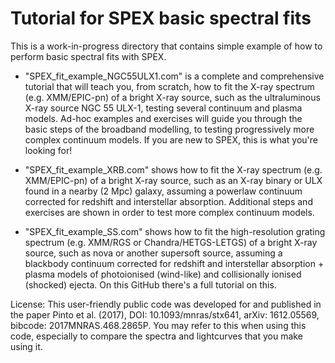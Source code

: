 # Tutorial for SPEX basic spectral fits

This is a work-in-progress directory that contains simple example of how to perform basic spectral fits with SPEX.

- "SPEX_fit_example_NGC55ULX1.com" is a complete and comprehensive tutorial that will teach you, from scratch, how to fit the X-ray spectrum (e.g. XMM/EPIC-pn) of a bright X-ray source, such as the ultraluminous X-ray source NGC 55 ULX-1, testing several continuum and plasma models. Ad-hoc examples and exercises will guide you through the basic steps of the broadband modelling, to testing progressively more complex continuum models. If you are new to SPEX, this is what you're looking for!

- "SPEX_fit_example_XRB.com" shows how to fit the X-ray spectrum (e.g. XMM/EPIC-pn) of a bright X-ray source, such as an X-ray binary or ULX found in a nearby (2 Mpc) galaxy, assuming a powerlaw continuum corrected for redshift and interstellar absorption. Additional steps and exercises are shown in order to test more complex continuum models.

- "SPEX_fit_example_SS.com" shows how to fit the high-resolution grating spectrum (e.g. XMM/RGS or Chandra/HETGS-LETGS) of a bright X-ray source, such as nova or another supersoft source, assuming a blackbody continuum corrected for redshift and interstellar absorption + plasma models of photoionised (wind-like) and collisionally ionised (shocked) ejecta. On this GitHub there's a full tutorial on this.

License: This user-friendly public code was developed for and published in the paper Pinto et al. (2017), DOI: 10.1093/mnras/stx641, arXiv: 1612.05569, bibcode: 2017MNRAS.468.2865P. You may refer to this when using this code, especially to compare the spectra and lightcurves that you make using it.
